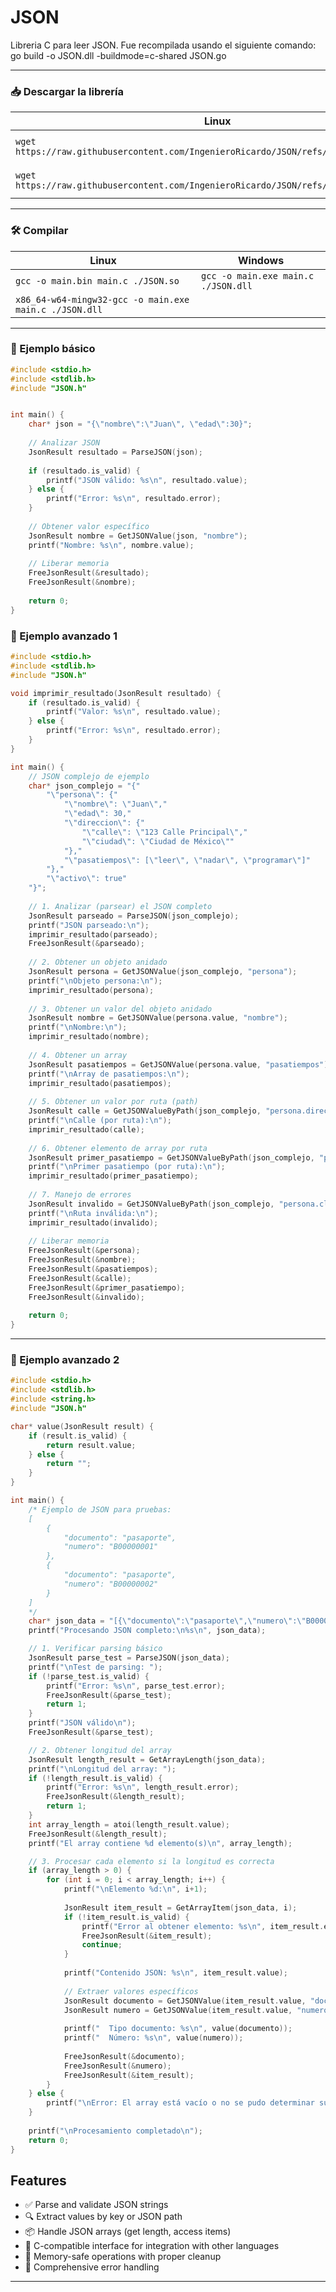 # JSON
Libreria C para leer JSON.
Fue recompilada usando el siguiente comando: go build -o JSON.dll -buildmode=c-shared JSON.go

---

### 📥 Descargar la librería

| Linux | Windows |
| --- | --- |
| `wget https://raw.githubusercontent.com/IngenieroRicardo/JSON/refs/heads/main/JSON.so` | `Invoke-WebRequest https://raw.githubusercontent.com/IngenieroRicardo/JSON/refs/heads/main/JSON.dll -OutFile ./JSON.dll` |
| `wget https://raw.githubusercontent.com/IngenieroRicardo/JSON/refs/heads/main/JSON.h` | `Invoke-WebRequest https://raw.githubusercontent.com/IngenieroRicardo/JSON/refs/heads/main/JSON.h -OutFile ./JSON.h` |

---

### 🛠️ Compilar

| Linux | Windows |
| --- | --- |
| `gcc -o main.bin main.c ./JSON.so` | `gcc -o main.exe main.c ./JSON.dll` |
| `x86_64-w64-mingw32-gcc -o main.exe main.c ./JSON.dll` |  |

---

### 🧪 Ejemplo básico

```C
#include <stdio.h>
#include <stdlib.h>
#include "JSON.h"


int main() {
    char* json = "{\"nombre\":\"Juan\", \"edad\":30}";
    
    // Analizar JSON
    JsonResult resultado = ParseJSON(json);
    
    if (resultado.is_valid) {
        printf("JSON válido: %s\n", resultado.value);
    } else {
        printf("Error: %s\n", resultado.error);
    }
    
    // Obtener valor específico
    JsonResult nombre = GetJSONValue(json, "nombre");
    printf("Nombre: %s\n", nombre.value);
    
    // Liberar memoria
    FreeJsonResult(&resultado);
    FreeJsonResult(&nombre);
    
    return 0;
}
```



### 🧪 Ejemplo avanzado 1

```C
#include <stdio.h>
#include <stdlib.h>
#include "JSON.h"

void imprimir_resultado(JsonResult resultado) {
    if (resultado.is_valid) {
        printf("Valor: %s\n", resultado.value);
    } else {
        printf("Error: %s\n", resultado.error);
    }
}

int main() {
    // JSON complejo de ejemplo
    char* json_complejo = "{"
        "\"persona\": {"
            "\"nombre\": \"Juan\","
            "\"edad\": 30,"
            "\"direccion\": {"
                "\"calle\": \"123 Calle Principal\","
                "\"ciudad\": \"Ciudad de México\""
            "},"
            "\"pasatiempos\": [\"leer\", \"nadar\", \"programar\"]"
        "},"
        "\"activo\": true"
    "}";
    
    // 1. Analizar (parsear) el JSON completo
    JsonResult parseado = ParseJSON(json_complejo);
    printf("JSON parseado:\n");
    imprimir_resultado(parseado);
    FreeJsonResult(&parseado);
    
    // 2. Obtener un objeto anidado
    JsonResult persona = GetJSONValue(json_complejo, "persona");
    printf("\nObjeto persona:\n");
    imprimir_resultado(persona);
    
    // 3. Obtener un valor del objeto anidado
    JsonResult nombre = GetJSONValue(persona.value, "nombre");
    printf("\nNombre:\n");
    imprimir_resultado(nombre);
    
    // 4. Obtener un array
    JsonResult pasatiempos = GetJSONValue(persona.value, "pasatiempos");
    printf("\nArray de pasatiempos:\n");
    imprimir_resultado(pasatiempos);
    
    // 5. Obtener un valor por ruta (path)
    JsonResult calle = GetJSONValueByPath(json_complejo, "persona.direccion.calle");
    printf("\nCalle (por ruta):\n");
    imprimir_resultado(calle);
    
    // 6. Obtener elemento de array por ruta
    JsonResult primer_pasatiempo = GetJSONValueByPath(json_complejo, "persona.pasatiempos.0");
    printf("\nPrimer pasatiempo (por ruta):\n");
    imprimir_resultado(primer_pasatiempo);
    
    // 7. Manejo de errores
    JsonResult invalido = GetJSONValueByPath(json_complejo, "persona.clave.invalida");
    printf("\nRuta inválida:\n");
    imprimir_resultado(invalido);
    
    // Liberar memoria
    FreeJsonResult(&persona);
    FreeJsonResult(&nombre);
    FreeJsonResult(&pasatiempos);
    FreeJsonResult(&calle);
    FreeJsonResult(&primer_pasatiempo);
    FreeJsonResult(&invalido);
    
    return 0;
}
```

---

### 🧪 Ejemplo avanzado 2

```C
#include <stdio.h>
#include <stdlib.h>
#include <string.h>
#include "JSON.h"

char* value(JsonResult result) {
    if (result.is_valid) {
        return result.value;
    } else {
        return "";
    }
}

int main() {
    /* Ejemplo de JSON para pruebas:
    [
        { 
            "documento": "pasaporte",
            "numero": "B00000001"
        },
        {
            "documento": "pasaporte",
            "numero": "B00000002"
        }
    ]
    */
    char* json_data = "[{\"documento\":\"pasaporte\",\"numero\":\"B00000001\"},{\"documento\":\"pasaporte\",\"numero\":\"B00000002\"}]";
    printf("Procesando JSON completo:\n%s\n", json_data);

    // 1. Verificar parsing básico
    JsonResult parse_test = ParseJSON(json_data);
    printf("\nTest de parsing: ");
    if (!parse_test.is_valid) {
        printf("Error: %s\n", parse_test.error);
        FreeJsonResult(&parse_test);
        return 1;
    }
    printf("JSON válido\n");
    FreeJsonResult(&parse_test);

    // 2. Obtener longitud del array
    JsonResult length_result = GetArrayLength(json_data);
    printf("\nLongitud del array: ");
    if (!length_result.is_valid) {
        printf("Error: %s\n", length_result.error);
        FreeJsonResult(&length_result);
        return 1;
    } 
    int array_length = atoi(length_result.value);
    FreeJsonResult(&length_result);
    printf("El array contiene %d elemento(s)\n", array_length);

    // 3. Procesar cada elemento si la longitud es correcta
    if (array_length > 0) {
        for (int i = 0; i < array_length; i++) {
            printf("\nElemento %d:\n", i+1);
            
            JsonResult item_result = GetArrayItem(json_data, i);
            if (!item_result.is_valid) {
                printf("Error al obtener elemento: %s\n", item_result.error);
                FreeJsonResult(&item_result);
                continue;
            }
            
            printf("Contenido JSON: %s\n", item_result.value);
            
            // Extraer valores específicos
            JsonResult documento = GetJSONValue(item_result.value, "documento");
            JsonResult numero = GetJSONValue(item_result.value, "numero");
            
            printf("  Tipo documento: %s\n", value(documento));
            printf("  Número: %s\n", value(numero));
                        
            FreeJsonResult(&documento);
            FreeJsonResult(&numero);
            FreeJsonResult(&item_result);
        }
    } else {
        printf("\nError: El array está vacío o no se pudo determinar su longitud\n");
    }
    
    printf("\nProcesamiento completado\n");
    return 0;
}
```


## Features

- ✅ Parse and validate JSON strings
- 🔍 Extract values by key or JSON path
- 📦 Handle JSON arrays (get length, access items)
- 🚀 C-compatible interface for integration with other languages
- 🧠 Memory-safe operations with proper cleanup
- 📝 Comprehensive error handling

---
